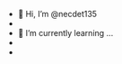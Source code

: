 - 👋 Hi, I’m @necdet135
-  
- 🌱 I’m currently learning ...
-  
-  

<!---
necdet135/necdet135 is a ✨ special ✨ repository because its `README.md` (this file) appears on your GitHub profile.
You can click the Preview link to take a look at your changes.
--->
